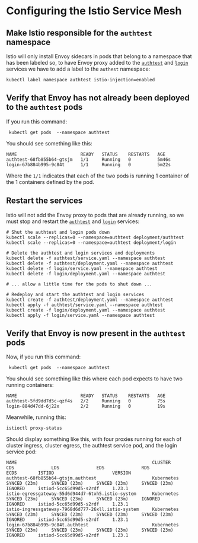 # Configuring the Istio Service Mesh

## Make Istio responsible for the `authtest` namespace

Istio will only install Envoy sidecars in pods that belong to a namespace that has been labeled so, to have
Envoy proxy added to the [`authtest`](../authtest) and [`login`](../login) services we have to add a label to the
`authest` namespace:

```shell
kubectl label namespace authtest istio-injection=enabled
```

## Verify that Envoy has not already been deployed to the `authtest` pods

If you run this command:

```shell
 kubectl get pods  --namespace authtest
```

You should see something like this:

```text
NAME                        READY   STATUS    RESTARTS   AGE
authtest-68fb855b64-gtsjm   1/1     Running   0          5m46s
login-67b884b995-9c84t      1/1     Running   0          5m22s
```

Where the `1/1` indicates that each of the two pods is running 1 container of the 1 containers defined by the pod.

## Restart the services

Istio will not add the Envoy proxy to pods that are already running, so we must stop and restart the
[`authtest`](../authtest) and [`login`](../login) services:

```shell
# Shut the authtest and login pods down
kubectl scale --replicas=0 --namespace=authtest deployment/authtest
kubectl scale --replicas=0 --namespace=authtest deployment/login

# Delete the authtest and login services and deployments
kubectl delete -f authtest/service.yaml --namespace authtest
kubectl delete -f authtest/deployment.yaml --namespace authtest
kubectl delete -f login/service.yaml --namespace authtest
kubectl delete -f login/deployment.yaml --namespace authtest

# ... allow a little time for the pods to shut down ...

# Redeploy and start the authtest and login services 
kubectl create -f authtest/deployment.yaml --namespace authtest
kubectl apply -f authtest/service.yaml --namespace authtest
kubectl create -f login/deployment.yaml --namespace authtest
kubectl apply -f login/service.yaml --namespace authtest
```

## Verify that Envoy is now present in the `authtest` pods

Now, if you run this command:

```shell
 kubectl get pods  --namespace authtest
```

You should see something like this where each pod expects to have two running containers:

```text
NAME                        READY   STATUS    RESTARTS   AGE
authtest-5fd9dd7d5c-qzf4s   2/2     Running   0          75s
login-884d47dd-6j22x        2/2     Running   0          19s
```

Meanwhile, running this:

```shell
istioctl proxy-status
```

Should display something like this, with four proxies running for each of cluster ingress, cluster egress, the authtest
service pod, and the login service pod:

```text
NAME                                                   CLUSTER        CDS              LDS              EDS              RDS              ECDS        ISTIOD                      VERSION
authtest-68fb855b64-gtsjm.authtest                     Kubernetes     SYNCED (23m)     SYNCED (23m)     SYNCED (23m)     SYNCED (23m)     IGNORED     istiod-5cc65d99d5-s2rdf     1.23.1
istio-egressgateway-55d6d944d7-6txh5.istio-system      Kubernetes     SYNCED (23m)     SYNCED (23m)     SYNCED (23m)     IGNORED          IGNORED     istiod-5cc65d99d5-s2rdf     1.23.1
istio-ingressgateway-7968d6d777-26xll.istio-system     Kubernetes     SYNCED (23m)     SYNCED (23m)     SYNCED (23m)     SYNCED (23m)     IGNORED     istiod-5cc65d99d5-s2rdf     1.23.1
login-67b884b995-9c84t.authtest                        Kubernetes     SYNCED (23m)     SYNCED (23m)     SYNCED (23m)     SYNCED (23m)     IGNORED     istiod-5cc65d99d5-s2rdf     1.23.1
```

